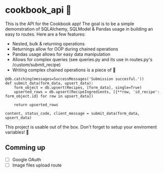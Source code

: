 # cookbook_api 🍔
This is the API for the Cookbook app! The goal is to be a simple demonstration of SQLAlchemy, SQLModel & Pandas usage in building an easy to routes. Here are a few features:

- Nested, bulk & returning operations
- Returnings allow for OOP during chained operations
- Pandas usage allows for easy data manipulation
- Allows for complex queries (see queries.py and its use in routes.py's /custom/submit_recipe)
- Writing complex chained operations is a piece of 🍰

```
@db.catching(messages=SuccessMessages('Submission succesful.'))
def submit_data(form_data, upsert_data):
    form_object = db.upsert(Recipes, [form_data], single=True)
    upserted_rows = db.upsert(RecipeIngredients, [{**row, 'id_recipe': form_object.id} for row in upsert_data])

    return upserted_rows

content, status_code, client_message = submit_data(form_data, upsert_data)
```

This project is usable out of the box. Don't forget to setup your enviroment variables! 🚀

## Comming up
- [ ] Google OAuth
- [ ] Image files upload route
